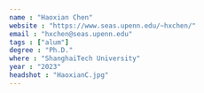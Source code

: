 ```yaml
---
name : "Haoxian Chen"
website : "https://www.seas.upenn.edu/~hxchen/"
email : "hxchen@seas.upenn.edu"
tags : ["alum"]
degree : "Ph.D."
where : "ShanghaiTech University"
year : "2023"
headshot : "HaoxianC.jpg"
---
```

